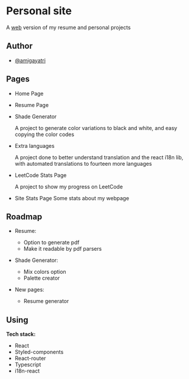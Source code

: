 # Personal site

A [web](https://amiragayatri.dev) version of my resume and personal projects
## Author

- [@amigayatri](https://github.com/amigayatri/)
## Pages

- Home Page

- Resume Page

- Shade Generator
    
    A project to generate color variations to black and white, and easy copying the color codes

- Extra languages

    A project done to better understand translation and the react i18n lib, with automated translations to fourteen more languages

- LeetCode Stats Page

     A project to show my progress on LeetCode

- Site Stats Page
    Some stats about my webpage

## Roadmap

- Resume:

    - Option to generate pdf
    - Make it readable by pdf parsers

- Shade Generator:

    - Mix colors option
    - Palette creator

- New pages:

    - Resume generator

## Using

**Tech stack:** 
    
- React
- Styled-components
- React-router
- Typescript
- i18n-react

